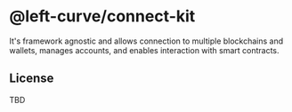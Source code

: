 # @left-curve/connect-kit

It's framework agnostic and allows connection to multiple blockchains and wallets, manages accounts, and enables interaction with smart contracts.

## License

TBD
